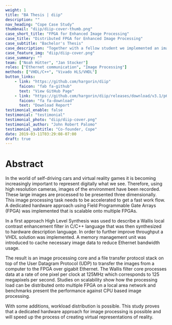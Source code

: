 ```yaml
---
weight: 1
title: "BA Thesis | diip"
description: ""
nav_heading: "Cope Case Study"
thumbnail: "diip/diip-cover-thumb.png"
case_short_title: "FPGA for Enhanced Image Processing"
case_title: "Distributed FPGA for Enhanced Image Processing"
case_subtitle: "Bachelor's Thesis"
case_description: "Together with a fellow student we implemented an image processing algorithm on multiple FPGAs to accelerate image processing. Thanks to my implementaton of a full Ethernet stack, the solution is scalable on a network."
case_feature_img: "diip/diip-cover.png"
case_summary: ""
team: ["Noah Hütter", "Jan Stocker"]
roles: ["Ethernet communication", "Image Processing"]
methods: ["VHDL/C++", "Vivado HLS/VHDL"]
button_links:
    - link: "https://github.com/hargorin/diip"
      faicon: "fab fa-github"
      text: "View GitHub Page"
    - link: "https://github.com/hargorin/diip/releases/download/v3.1/p6_diip_huetter_stocker.pdf"
      faicon: "fa fa-download"
      text: "Download Report"
testimonial_enable: false
testimonial: "testimonial"
testimonial_photo: "diip/diip-cover.png"
testimonial_author: "John Robert Palomo"
testimonial_subtitle: "Co-founder, Cope"
date: 2019-03-11T03:29:08-07:00
draft: true
---
```


# Abstract
In the world of self-driving cars and virtual reality games it is becoming
increasingly important to represent digitally what we see.
Therefore, using high resolution
cameras, images of the environment have been recorded.
These large images are processed to be presented three dimensionally. 
This image processing task needs to be accelerated to get a fast work flow. 
A dedicated hardware approach using Field Programmable Gate Arrays (FPGA) was
implemented that is scalable onto multiple FPGAs.

In a first approach High Level Synthesis was used to describe a Wallis local contrast enhancement filter in C/C++ language that was then synthesized to hardware description language. In order to further improve throughput a VHDL solution was implemented. A memory management unit was introduced to cache necessary image data to reduce Ethernet bandwidth usage.

The result is an image
processing core and a file transfer protocol stack on top of the User Datagram
Protocol (UDP) to transfer the images from a computer to the FPGA over gigabit Ethernet. 
The Wallis filter core processes data at a rate of one
pixel per clock at 125MHz which corresponds to 125 megapixels per second. 
Studies on scalability show how the processing load can be distributed onto multiple FPGA on a local area network and benchmarks present the performance against CPU based image processing.

With some additions, workload distribution is possible. This study proves 
that a dedicated hardware approach for image processing is possible and will
speed up the process of creating virtual representations of reality.

